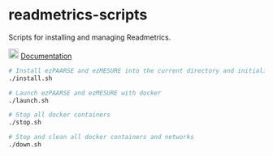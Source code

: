 # readmetrics-scripts
Scripts for installing and managing Readmetrics.

<img alt="book" src="https://github.githubassets.com/images/icons/emoji/unicode/1f4d6.png" width="20" height="20"> [Documentation](https://ezpaarse-project.github.io/readmetrics-scripts/)

```bash
# Install ezPAARSE and ezMESURE into the current directory and initialize everything needed
./install.sh

# Launch ezPAARSE and ezMESURE with docker
./launch.sh

# Stop all docker containers
./stop.sh

# Stop and clean all docker containers and networks
./down.sh
```
